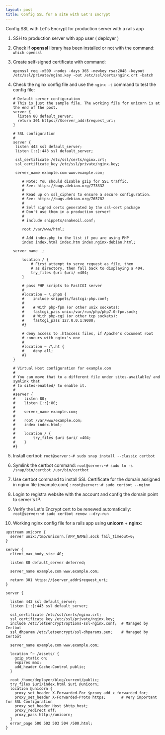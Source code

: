 ```yaml
---
layout: post
title: Config SSL for a site with Let's Encrypt
---
```


Config SSL with Let's Encrypt for production server with a rails app

1. SSH to production server with app user ( deployer )

2. Check if **openssl** library has been installed or not with the command: `which openssl`

3. Create self-signed certificate with command:

   `openssl req -x509 -nodes -days 365 -newkey rsa:2048 -keyout /etc/ssl/private/nginx.key -out /etc/ssl/certs/nginx.crt -batch`

4. Check the nginx config file and use the `nginx -t` command to test the config file:

   ```nginx
   # Default server configuration
   # This is just the sample file. The working file for unicorn is at the end of the post.
   server {
     listen 80 default_server;
     return 301 https://$server_addr$request_uri;
   }
   
   # SSL configuration
   #
   server {
   	listen 443 ssl default_server;
   	listen [::]:443 ssl default_server;
   
   	ssl_certificate /etc/ssl/certs/nginx.crt;
   	ssl_certificate_key /etc/ssl/private/nginx.key;
   
   	server_name example.com www.example.com;
   
       # Note: You should disable gzip for SSL traffic.
       # See: https://bugs.debian.org/773332
       #
       # Read up on ssl_ciphers to ensure a secure configuration.
       # See: https://bugs.debian.org/765782
       #
       # Self signed certs generated by the ssl-cert package
       # Don't use them in a production server!
       #
       # include snippets/snakeoil.conf;
   
       root /var/www/html;
   
       # Add index.php to the list if you are using PHP
       index index.html index.htm index.nginx-debian.html;
   
   server_name _;
   
       location / {
           # First attempt to serve request as file, then
           # as directory, then fall back to displaying a 404.
           try_files $uri $uri/ =404;
       }
   
       # pass PHP scripts to FastCGI server
       #
       #location ~ \.php$ {
       #	include snippets/fastcgi-php.conf;
       #
       #	# With php-fpm (or other unix sockets):
       #	fastcgi_pass unix:/var/run/php/php7.0-fpm.sock;
       #	# With php-cgi (or other tcp sockets):
       #	fastcgi_pass 127.0.0.1:9000;
       #}
   
       # deny access to .htaccess files, if Apache's document root
       # concurs with nginx's one
       #
       #location ~ /\.ht {
       #	deny all;
       #}
   }
   
   # Virtual Host configuration for example.com
   #
   # You can move that to a different file under sites-available/ and symlink that
   # to sites-enabled/ to enable it.
   #
   #server {
   #	listen 80;
   #	listen [::]:80;
   #
   #	server_name example.com;
   #
   #	root /var/www/example.com;
   #	index index.html;
   #
   #	location / {
   #		try_files $uri $uri/ =404;
   #	}
   #}
   
   ```

5. Install certbot: `root@server:~# sudo snap install --classic certbot`

6. Symlink the certbot command: `root@server:~# sudo ln -s /snap/bin/certbot /usr/bin/certbot`

7. Use certbot command to install SSL Certificate for the domain assigned in nginx file (example.com) :  `root@server:~# sudo certbot --nginx`

8. Login to registra website with the account and config the domain point to server's IP.

9. Verify the Let's Encrypt cert to be renewed automatically: `root@server:~# sudo certbot renew --dry-run`

10. Working nginx config file for a rails app using **unicorn** + **nginx**:

```nginx
upstream unicorn {
  server unix:/tmp/unicorn.[APP_NAME].sock fail_timeout=0;
}

server {
  client_max_body_size 4G;

  listen 80 default_server deferred;

  server_name example.com www.example.com;

  return 301 https://$server_addr$request_uri;
}

server {

  listen 443 ssl default_server;
  listen [::]:443 ssl default_server;

  ssl_certificate /etc/ssl/certs/nginx.crt;
  ssl_certificate_key /etc/ssl/private/nginx.key;
  include /etc/letsencrypt/options-ssl-nginx.conf;  # Managed by Certbot
  ssl_dhparam /etc/letsencrypt/ssl-dhparams.pem;    # Managed by Certbot

  server_name example.com www.example.com;

  location ^~ /assets/ {
    gzip_static on;
    expires max;
    add_header Cache-Control public;
  }

  root /home/deployer/blog/current/public;
  try_files $uri/index.html $uri @unicorn;
  location @unicorn {
    proxy_set_header X-Forwarded-For $proxy_add_x_forwarded_for;
    proxy_set_header X-Forwarded-Proto https;       # Very important for SSL Configuration
    proxy_set_header Host $http_host;
    proxy_redirect off;
    proxy_pass http://unicorn;
  }
  error_page 500 502 503 504 /500.html;
}
```